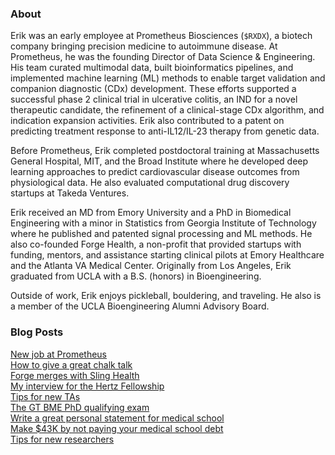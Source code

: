 ### About
Erik was an early employee at Prometheus Biosciences (`$RXDX`), a biotech company bringing precision medicine to autoimmune disease. At Prometheus, he was the founding Director of Data Science & Engineering. His team curated multimodal data, built bioinformatics pipelines, and implemented machine learning (ML) methods to enable target validation and companion diagnostic (CDx) development. These efforts supported a successful phase 2 clinical trial in ulcerative colitis, an IND for a novel therapeutic candidate, the refinement of a clinical-stage CDx algorithm, and indication expansion activities. Erik also contributed to a patent on predicting treatment response to anti-IL12/IL-23 therapy from genetic data.

Before Prometheus, Erik completed postdoctoral training at Massachusetts General Hospital, MIT, and the Broad Institute where he developed deep learning approaches to predict cardiovascular disease outcomes from physiological data. He also evaluated computational drug discovery startups at Takeda Ventures.

Erik received an MD from Emory University and a PhD in Biomedical Engineering with a minor in Statistics from Georgia Institute of Technology where he published and patented signal processing and ML methods. He also co-founded Forge Health, a non-profit that provided startups with funding, mentors, and assistance starting clinical pilots at Emory Healthcare and the Atlanta VA Medical Center. Originally from Los Angeles, Erik graduated from UCLA with a B.S. (honors) in Bioengineering.

Outside of work, Erik enjoys pickleball, bouldering, and traveling. He also is a member of the UCLA Bioengineering Alumni Advisory Board.

### Blog Posts
[New job at Prometheus](/posts/prometheus.md)  
[How to give a great chalk talk](/posts/chalk-talk.md)  
[Forge merges with Sling Health](/posts/forge.md)  
[My interview for the Hertz Fellowship](/posts/hertz-interview.md)  
[Tips for new TAs](/posts/tips-for-taing.md)  
[The GT BME PhD qualifying exam](/posts/gtbme-quals.md)  
[Write a great personal statement for medical school](/posts/ps.md)  
[Make $43K by not paying your medical school debt](/posts/roth.md)  
[Tips for new researchers](/posts/tips-for-researchers.md)
